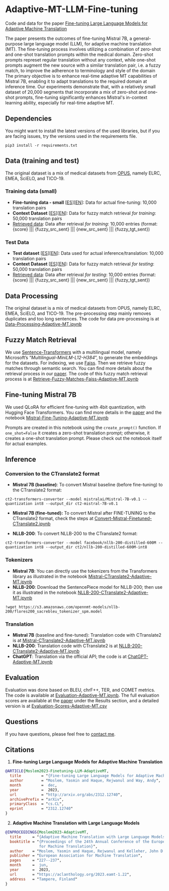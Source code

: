 # Adaptive-MT-LLM-Fine-tuning

Code and data for the paper [Fine-tuning Large Language Models for Adaptive Machine Translation](https://arxiv.org/abs/2312.12740)

The paper presents the outcomes of fine-tuning Mistral 7B, a general-purpose large language model (LLM), for adaptive machine translation (MT). The fine-tuning process involves utilizing a combination of zero-shot and one-shot translation prompts within the medical domain. Zero-shot prompts represet regular translation without any context, while one-shot prompts augment the new source with a similar translation pair, i.e. a fuzzy match, to improve the adherence to terminology and style of the domain The primary objective is to enhance real-time adaptive MT capabilities of Mistral 7B, enabling it to adapt translations to the required domain at inference time. Our experiments demonstrate that, with a relatively small dataset of 20,000 segments that incorporate a mix of zero-shot and one-shot prompts, fine-tuning significantly enhances Mistral's in-context learning ability, especially for real-time adaptive MT.

## Dependencies

You might want to install the latest versions of the used libraries, but if you are facing issues, try the versions used in the requirements file.
```
pip3 install -r requirements.txt
```

## Data (training and test)

The original dataset is a mix of medical datasets from [OPUS](https://opus.nlpl.eu/), namely ELRC, EMEA, SciELO, and TICO-19.

### Training data (small)

* **Fine-tuning data - small** [[ES](data/es-en/small-train/all-filtered.es.real.smalltrain)][[EN](data/es-en/small-train/all-filtered.en.real.smalltrain)]: Data for actual fine-tuning: 10,000 translation pairs
* **Context Dataset** [[ES](data/es-en/small-train/all-filtered.es.fuzzy.smalltrain)][[EN](data/es-en/small-train/all-filtered.en.fuzzy.smalltrain)]: Data for fuzzy match retrieval _for training_: 50,000 translation pairs
* [Retrieved data](data/es-en/small-train/all-filtered.esen.ms-multi-12.online.smalltrain): Data after retrieval _for training_: 10,000 entries (format: {score} ||| {fuzzy_src_sent} ||| {new_src_sent} ||| {fuzzy_tgt_sent})

### Test Data

* **Test dataset** [[ES](data/es-en/testall-filtered.es.real.test)][[EN](data/es-en/testall-filtered.en.real.test)]: Data used for actual inference/translation: 10,000 translation pairs
* **Context Dataset** [[ES](data/es-en/testall-filtered.es.fuzzy.test)][[EN](data/es-en/testall-filtered.en.fuzzy.test)]: Data for fuzzy match retrieval _for testing_: 50,000 translation pairs
* [Retrieved data](data/es-en/testall-filtered.esen.ms-multi-12.online.test): Data after retrieval _for testing_: 10,000 entries (format: {score} ||| {fuzzy_src_sent} ||| {new_src_sent} ||| {fuzzy_tgt_sent})

## Data Processing

The original dataset is a mix of medical datasets from OPUS, namely ELRC, EMEA, SciELO, and TICO-19. The pre-processing step mainly removes duplicates and too long sentences. The code for data pre-processing is at [Data-Processing-Adaptive-MT.ipynb](Data-Processing-Adaptive-MT.ipynb)

## Fuzzy Match Retrieval

We use [Sentence-Transformers](https://www.sbert.net/) with a multilingual model, namely Microsoft’s “_Multilingual-MiniLM-L12-H384_”, to generate the embeddings for the datasets. For indexing, we use [Faiss](https://github.com/facebookresearch/faiss). Then we retrieve fuzzy matches through semantic search. You can find more details about the retrieval process in our [paper]([url](https://arxiv.org/abs/2312.12740)). The code of this fuzzy match retrieval process is at [Retrieve-Fuzzy-Matches-Faiss-Adaptive-MT.ipynb](Retrieve-Fuzzy-Matches-Faiss-Adaptive-MT.ipynb)

## Fine-tuning Mistral 7B

We used QLoRA for efficient fine-tuning with 4bit quantization, with Hugging Face Transformers. You can find more details in the [paper]([url](https://arxiv.org/abs/2312.12740)) and the notebook [Mistral-Fine-Tuning-Adaptive-MT.ipynb](Mistral-Fine-Tuning-Adaptive-MT.ipynb)

Prompts are created in this notebook using the `create_prompt()` function. If `one_shot=False` it creates a zero-shot translation prompt; otherwise, it creates a one-shot translation prompt. Please check out the notebook itself for actual examples.

## Inference

### Conversion to the CTranslate2 format

* **Mistral 7B (baseline)**: To convert Mistral baseline (before fine-tuning) to the CTranslate2 format:
```
ct2-transformers-converter --model mistralai/Mistral-7B-v0.1 --quantization int8 --output_dir ct2-mistral-7B-v0.1
```
* **Mistral 7B (fine-tuned):** To convert Mistral after FINE-TUNING to the CTranslate2 format, check the steps at [Convert-Mistral-Finetuned-CTranslate2.ipynb](Convert-Mistral-Finetuned-CTranslate2.ipynb)

* **NLLB-200**: To convert NLLB-200 to the CTranslate2 format:
```
ct2-transformers-converter --model facebook/nllb-200-distilled-600M --quantization int8 --output_dir ct2/nllb-200-distilled-600M-int8
```

### Tokenizers

* **Mistral 7B**: You can directly use the tokenizers from the Transformers library as illustrated in the notebook [Mistral-CTranslate2-Adaptive-MT.ipynb](Mistral-CTranslate2-Adaptive-MT.ipynb)
* **NLLB-200**: Download the SentencePiece model for NLLB-200; then use it as illustrated in the notebook [NLLB-200-CTranslate2-Adaptive-MT.ipynb](NLLB-200-CTranslate2-Adaptive-MT.ipynb)
```
!wget https://s3.amazonaws.com/opennmt-models/nllb-200/flores200_sacrebleu_tokenizer_spm.model
```

### Translation

* **Mistral 7B** (baseline and fine-tuned): Translation code with CTranslate2 is at [Mistral-CTranslate2-Adaptive-MT.ipynb](Mistral-CTranslate2-Adaptive-MT.ipynb)
* **NLLB-200**: Translation code with CTranslate2 is at [NLLB-200-CTranslate2-Adaptive-MT.ipynb](NLLB-200-CTranslate2-Adaptive-MT.ipynb)
* **ChatGPT**: Translation via the official API; the code is at [ChatGPT-Adaptive-MT.ipynb](ChatGPT-Adaptive-MT.ipynb)

## Evaluation

Evaluation was done based on BLEU, chrF++, TER, and COMET metrics. The code is available at [Evaluation-Adaptive-MT.ipynb](Evaluation-Adaptive-MT.ipynb). The full evaluation scores are available at the [paper](https://arxiv.org/abs/2312.12740) under the Results section, and a detailed version is at [Evaluation-Scores-Adaptive-MT.csv](Evaluation-Scores-Adaptive-MT.csv)

## Questions

If you have questions, please feel free to [contact me](https://blog.machinetranslation.io/contact/).

## Citations

1. **Fine-tuning Large Language Models for Adaptive Machine Translation**
   
```bibtex
@ARTICLE{Moslem2023-Finetuning-LLM-AdaptiveMT,
  title         = "{Fine-tuning Large Language Models for Adaptive Machine Translation}",
  author        = "Moslem, Yasmin and Haque, Rejwanul and Way, Andy",
  month         =  dec,
  year          =  2023,
  url           = "http://arxiv.org/abs/2312.12740",
  archivePrefix = "arXiv",
  primaryClass  = "cs.CL",
  eprint        = "2312.12740"
}

```
2. **Adaptive Machine Translation with Large Language Models**

```bibtex
@INPROCEEDINGS{Moslem2023-AdaptiveMT,
  title     = "{Adaptive Machine Translation with Large Language Models}",
  booktitle = "{Proceedings of the 24th Annual Conference of the European Association
               for Machine Translation}",
  author    = "Moslem, Yasmin and Haque, Rejwanul and Kelleher, John D and Way, Andy",
  publisher = "European Association for Machine Translation",
  pages     = "227--237",
  month     =  jun,
  year      =  2023,
  url       = "https://aclanthology.org/2023.eamt-1.22",
  address   = "Tampere, Finland"
}

```
